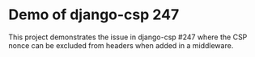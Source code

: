 # Demo of django-csp 247

This project demonstrates the issue in django-csp #247 where the CSP nonce can be excluded from headers when added in a middleware.
